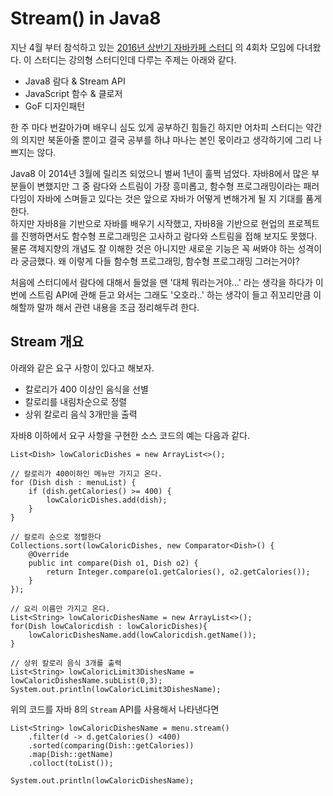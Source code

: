 # Stream() in Java8

지난 4월 부터 참석하고 있는 [2016년 상반기 자바카페 스터디](http://onoffmix.com/event/63992) 의 4회차 모임에 다녀왔다. 이 스터디는 강의형 스터디인데 다루는 주제는 아래와 같다.

- Java8 람다 & Stream API
- JavaScript 함수 & 클로저
- GoF 디자인패턴

한 주 마다 번갈아가며 배우니 심도 있게 공부하긴 힘들긴 하지만 어차피 스터디는 약간의 의지만 북돋아줄 뿐이고 결국 공부를 하냐 마나는 본인 몫이라고 생각하기에 그리 나쁘지는 않다.

Java8 이 2014년 3월에 릴리즈 되었으니 벌써 1년이 훌쩍 넘었다. 자바8에서 많은 부분들이 변했지만 그 중 람다와 스트림이 가장 흥미롭고, 함수형 프로그래밍이라는 패러다임이 자바에 스며들고 있다는 것은 앞으로 자바가 어떻게 변해가게 될 지 기대를 품게 한다.<br>
하지만 자바8을 기반으로 자바를 배우기 시작했고, 자바8을 기반으로 현업의 프로젝트를 진행하면서도 함수형 프로그래밍은 고사하고 람다와 스트림을 접해 보지도 못했다. 물론 객체지향의 개념도 잘 이해한 것은 아니지만 새로운 기능은 꼭 써봐야 하는 성격이라  궁금했다. 왜 이렇게 다들 함수형 프로그래밍, 함수형 프로그래밍 그러는거야?

처음에 스터디에서 람다에 대해서 들었을 땐 '대체 뭐라는거야...' 라는 생각을 하다가 이번에 스트림 API에 관해 듣고 와서는 그래도 '오호라..' 하는 생각이 들고 쥐꼬리만큼 이해할까 말까 해서 관련 내용을 조금 정리해두려 한다.

## Stream 개요
아래와 같은 요구 사항이 있다고 해보자.

- 칼로리가 400 이상인 음식을 선별
- 칼로리를 내림차순으로 정렬
- 상위 칼로리 음식 3개만을 출력


자바8 이하에서 요구 사항을 구현한 소스 코드의 예는 다음과 같다.

```
List<Dish> lowCaloricDishes = new ArrayList<>();

// 칼로리가 400이하인 메뉴만 가지고 온다.
for (Dish dish : menuList) {
    if (dish.getCalories() >= 400) {
        lowCaloricDishes.add(dish);
    }
}

// 칼로리 순으로 정렬한다
Collections.sort(lowCaloricDishes, new Comparator<Dish>() {
    @Override
    public int compare(Dish o1, Dish o2) {
        return Integer.compare(o1.getCalories(), o2.getCalories());
    }
});

// 요리 이름만 가지고 온다.
List<String> lowCaloricDishesName = new ArrayList<>();
for(Dish lowCaloricdish : lowCaloricDishes){
    lowCaloricDishesName.add(lowCaloricdish.getName());
}

// 상위 칼로리 음식 3개를 출력
List<String> lowCaloricLimit3DishesName = lowCaloricDishesName.subList(0,3);
System.out.println(lowCaloricLimit3DishesName);
```

위의 코드를 자바 8의 `Stream` API를 사용해서 나타낸다면

```
List<String> lowCaloricDishesName = menu.stream()
	.filter(d -> d.getCalories() <400)
	.sorted(comparing(Dish::getCalories))
	.map(Dish::getName)
	.colloct(toList());
	
System.out.println(lowCaloricDishesName);

```